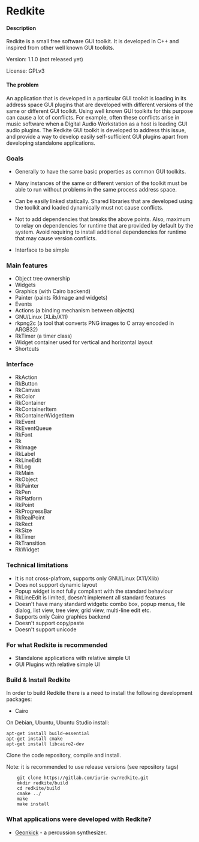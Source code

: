 # Redkite

#### Description

Redkite is a small free software GUI toolkit.
It is developed in C++ and inspired from other
well known GUI toolkits.

Version: 1.1.0 (not released yet)

License: GPLv3

#### The problem

An application that is developed in a particular GUI toolkit is loading
in its address space GUI plugins that are developed with different versions
of the same or different GUI toolkit. Using well known GUI toolkits for this
purpose can cause a lot of conflicts. For example, often these conflicts arise
in music software when a Digital Audio Workstation as a host is loading GUI
audio plugins. The Redkite GUI toolkit is developed to address
this issue, and provide a way to develop easily self-sufficient
GUI plugins apart from developing standalone applications.

### Goals

 * Generally to have the same basic properties as common GUI toolkits.

 * Many instances of the same or different version of the toolkit must be able
   to run without problems in the same process address space.

 * Can be easily linked statically. Shared libraries that are developed
   using the toolkit and loaded dynamically must not cause conflicts.

 * Not to add dependencies that breaks the above points. Also, maximum
   to relay on dependencies for runtime that are provided by default
   by the system. Avoid requiring to install additional dependencies
   for runtime that may cause version conflicts.

 * Interface to be simple

### Main features

* Object tree ownership
* Widgets
* Graphics (with Cairo backend)
* Painter (paints RkImage and widgets)
* Events
* Actions (a binding mechanism between objects)
* GNU/Linux (XLib/X11)
* rkpng2c (a tool that converts PNG images to C array encoded in ARGB32)
* RkTimer (a timer class)
* Widget container used for vertical and horizontal layout
* Shortcuts

### Interface

* RkAction
* RkButton
* RkCanvas
* RkColor
* RkContainer
* RkContainerItem
* RkContainerWidgetItem
* RkEvent
* RkEventQueue
* RkFont
* Rk
* RkImage
* RkLabel
* RkLineEdit
* RkLog
* RkMain
* RkObject
* RkPainter
* RkPen
* RkPlatform
* RkPoint
* RkProgressBar
* RkRealPoint
* RkRect
* RkSize
* RkTimer
* RkTransition
* RkWidget

### Technical limitations

* It is not cross-plafrom, supports only GNU/Linux (X11/Xlib)
* Does not support dynamic layout
* Popup widget is not fully compliant with the standard behaviour
* RkLineEdit is limited, doesn't implement all standard features
* Doesn't have many standard widgets:
     combo box, popup menus, file dialog,
     list view, tree view, grid view, multi-line edit etc.
* Supports only Cairo graphics backend
* Doesn't support copy/paste
* Doesn't support unicode

### For what Redkite is recommended

* Standalone applications with relative simple UI
* GUI Plugins with relative simple UI

### Build & Install Redkite

In order to build Redkite there is a need to install the following development packages:

* Cairo

On Debian, Ubuntu, Ubuntu Studio install:

    apt-get install build-essential
    apt-get install cmake
    apt-get install libcairo2-dev

Clone the code repository, compile and install.

Note: it is recommended to use release versions (see repository tags)

        git clone https://gitlab.com/iurie-sw/redkite.git
        mkdir redkite/build
        cd redkite/build
        cmake ../
        make
        make install

### What applications were developed with Redkite?

* [Geonkick](https://gitlab.com/iurie-sw/geonkick) - a percussion synthesizer.
